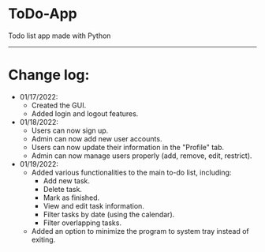 # ToDo-App
Todo list app made with Python
___________________________________________
# Change log:
- 01/17/2022: 
  - Created the GUI.
  - Added login and logout features.
- 01/18/2022:
  - Users can now sign up.
  - Admin can now add new user accounts.
  - Users can now update their information in the "Profile" tab.
  - Admin can now manage users properly (add, remove, edit, restrict).
- 01/19/2022:
  - Added various functionalities to the main to-do list, including:
    - Add new task.
    - Delete task.
    - Mark as finished.
    - View and edit task information.
    - Filter tasks by date (using the calendar).
    - Filter overlapping tasks.
  - Added an option to minimize the program to system tray instead of exiting.
